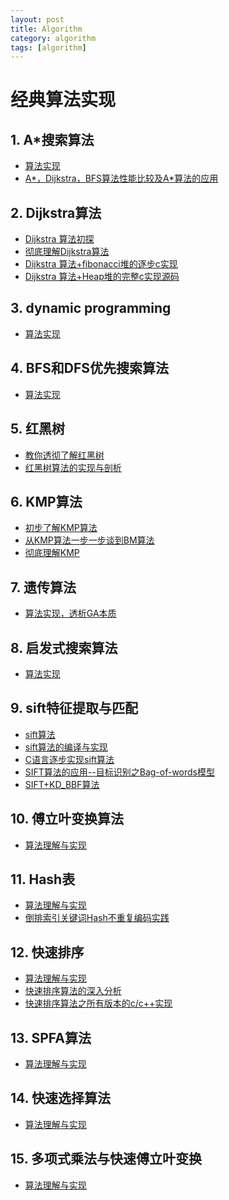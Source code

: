 ```yaml
---
layout: post
title: Algorithm
category: algorithm
tags: [algorithm]
---
```

# 经典算法实现

## 1. A*搜索算法
+ [算法实现](AA搜索算法.html)
+ [A*，Dijkstra，BFS算法性能比较及A*算法的应用]()
## 2. Dijkstra算法
+ [Dijkstra 算法初探]()
+ [彻底理解Dijkstra算法]()
+ [Dijkstra 算法+fibonacci堆的逐步c实现]()
+ [Dijkstra 算法+Heap堆的完整c实现源码]()
## 3. dynamic programming
+ [算法实现]()
## 4. BFS和DFS优先搜索算法
+ [算法实现]()
## 5. 红黑树
+ [教你透彻了解红黑树]()
+ [红黑树算法的实现与剖析]()
## 6. KMP算法
+ [初步了解KMP算法]()
+ [从KMP算法一步一步谈到BM算法]()
+ [彻底理解KMP]()
## 7. 遗传算法
+ [算法实现，透析GA本质]()
## 8. 启发式搜索算法
+ [算法实现]()
## 9. sift特征提取与匹配
+ [sift算法]()
+ [sift算法的编译与实现]()
+ [C语言逐步实现sift算法]()
+ [SIFT算法的应用--目标识别之Bag-of-words模型]()
+ [SIFT+KD_BBF算法]()
## 10. 傅立叶变换算法
+ [算法理解与实现]()
## 11. Hash表
+ [算法理解与实现]()
+ [倒排索引关键词Hash不重复编码实践]()
## 12. 快速排序
+ [算法理解与实现]()
+ [快速排序算法的深入分析]()
+ [快速排序算法之所有版本的c/c++实现]()
## 13. SPFA算法
+ [算法理解与实现]()
## 14. 快速选择算法
+ [算法理解与实现]()
## 15. 多项式乘法与快速傅立叶变换
+ [算法理解与实现]()